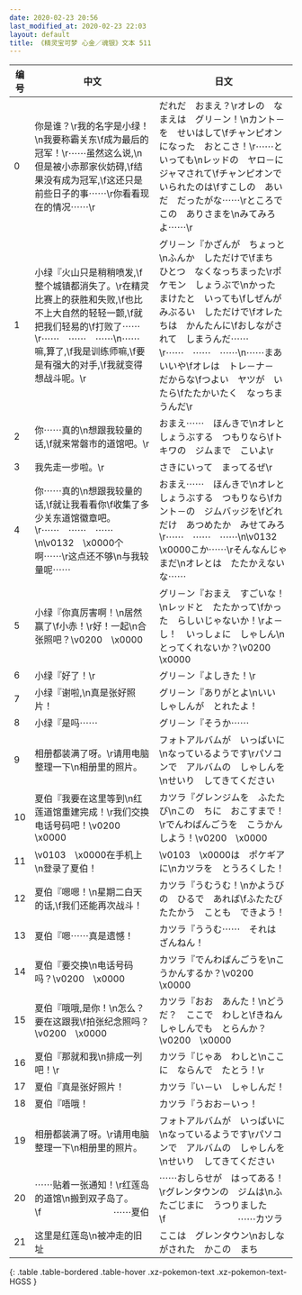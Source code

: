 ```yaml
---
date: 2020-02-23 20:56
last_modified_at: 2020-02-23 22:03
layout: default
title: 《精灵宝可梦 心金／魂银》文本 511
---
```

| 编号 | 中文 | 日文 |
| ---- | ---- | ---- |
| 0 | 你是谁？\r我的名字是小绿！\n我要称霸关东\f成为最后的冠军！\r⋯⋯虽然这么说,\n但是被小赤那家伙妨碍,\f结果没有成为冠军,\f这还只是前些日子的事⋯⋯\r你看看现在的情况⋯⋯\r | だれだ　おまえ？\rオレの　なまえは　グリ－ン！\nカント－を　せいはして\fチャンピオンになった　おとこさ！\r⋯⋯と　いっても\nレッドの　ヤロ－に　ジャマされて\fチャンピオンで　いられたのは\fすこしの　あいだ　だったがな⋯⋯\rところで　この　ありさまを\nみてみろよ⋯⋯\r |
| 1 | 小绿『火山只是稍稍喷发,\f整个城镇都消失了。\r在精灵比赛上的获胜和失败,\f也比不上大自然的轻轻一颤,\f就把我们轻易的\f打败了⋯⋯\r⋯⋯　⋯⋯　⋯⋯\n⋯⋯嘛,算了,\f我是训练师嘛,\f要是有强大的对手,\f我就变得想战斗呢。\r | グリ－ン『かざんが　ちょっと\nふんか　しただけで\fまち　ひとつ　なくなっちまった\rポケモン　しょうぶで\nかった　まけたと　いっても\fしぜんが　みぶるい　しただけで\fオレたちは　かんたんに\fおしながされて　しまうんだ⋯⋯\r⋯⋯　⋯⋯　⋯⋯\n⋯⋯まあ　いいや\fオレは　トレ－ナ－　だからな\fつよい　ヤツが　いたら\fたたかいたく　なっちまうんだ\r |
| 2 | 你⋯⋯真的\n想跟我较量的话,\f就来常磐市的道馆吧。\r | おまえ⋯⋯　ほんきで\nオレと　しょうぶする　つもりなら\fトキワの　ジムまで　こいよ\r |
| 3 | 我先走一步啦。\r | さきにいって　まってるぜ\r |
| 4 | 你⋯⋯真的\n想跟我较量的话,\f就让我看看你\f收集了多少关东道馆徽章吧。\r⋯⋯　⋯⋯　⋯⋯\n\v0132　\x0000个啊⋯⋯\r这点还不够\n与我较量呢⋯⋯ | おまえ⋯⋯　ほんきで\nオレと　しょうぶする　つもりなら\fカント－の　ジムバッジを\fどれだけ　あつめたか　みせてみろ\r⋯⋯　⋯⋯　⋯⋯\n\v0132　\x0000こか⋯⋯\rそんなんじゃ　まだ\nオレとは　たたかえないな⋯⋯ |
| 5 | 小绿『你真厉害啊！\n居然赢了\f小赤！\r好！一起\n合张照吧？\v0200　\x0000 | グリ－ン『おまえ　すごいな！\nレッドと　たたかって\fかった　らしいじゃないか！\rよ－し！　いっしょに　しゃしん\nとってくれないか？\v0200　\x0000 |
| 6 | 小绿『好了！\r | グリ－ン『よしきた！\r |
| 7 | 小绿『谢啦,\n真是张好照片！ | グリ－ン『ありがとよ\nいい　しゃしんが　とれたよ！ |
| 8 | 小绿『是吗⋯⋯ | グリ－ン『そうか⋯⋯ |
| 9 | 相册都装满了呀。\r请用电脑整理一下\n相册里的照片。 | フォトアルバムが　いっぱいに\nなっているようです\rパソコンで　アルバムの　しゃしんを\nせいり　してきてください |
| 10 | 夏伯『我要在这里等到\n红莲道馆重建完成！\r我们交换电话号码吧！\v0200　\x0000 | カツラ『グレンジムを　ふたたび\nこの　ちに　おこすまで！\rでんわばんごうを　こうかんしよう！\v0200　\x0000 |
| 11 | \v0103　\x0000在手机上\n登录了夏伯！ | \v0103　\x0000は　ポケギアに\nカツラを　とうろくした！ |
| 12 | 夏伯『嗯嗯！\n星期二白天的话,\f我们还能再次战斗！ | カツラ『うむうむ！\nかようびの　ひるで　あれば\fふたたび　たたかう　ことも　できよう！ |
| 13 | 夏伯『嗯⋯⋯真是遗憾！ | カツラ『ううむ⋯⋯　それは　ざんねん！ |
| 14 | 夏伯『要交换\n电话号码吗？\v0200　\x0000 | カツラ『でんわばんごうを\nこうかんするか？\v0200　\x0000 |
| 15 | 夏伯『哦哦,是你！\n怎么？要在这跟我\f拍张纪念照吗？\v0200　\x0000 | カツラ『おお　あんた！\nどうだ？　ここで　わしと\fきねんしゃしんでも　とらんか？\v0200　\x0000 |
| 16 | 夏伯『那就和我\n排成一列吧！\r | カツラ『じゃあ　わしと\nここに　ならんで　たとう！\r |
| 17 | 夏伯『真是张好照片！ | カツラ『い－い　しゃしんだ！ |
| 18 | 夏伯『唔哦！ | カツラ『うおお－いっ！ |
| 19 | 相册都装满了呀。\r请用电脑整理一下\n相册里的照片。 | フォトアルバムが　いっぱいに\nなっているようです\rパソコンで　アルバムの　しゃしんを\nせいり　してきてください |
| 20 | ⋯⋯贴着一张通知！\r红莲岛的道馆\n搬到双子岛了。\f　　　　　　　　⋯⋯夏伯 | ⋯⋯おしらせが　はってある！\rグレンタウンの　ジムは\nふたごじまに　うつりました\f　　　　　　　　⋯⋯カツラ |
| 21 | 这里是红莲岛\n被冲走的旧址 | ここは　グレンタウン\nおしながされた　かこの　まち |
{: .table .table-bordered .table-hover .xz-pokemon-text .xz-pokemon-text-HGSS }